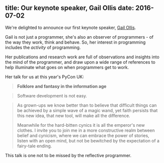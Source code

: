title: Our keynote speaker, Gail Ollis
date: 2016-07-02
---

We're delighted to announce our first keynote speaker, [Gail
Ollis](http://staffprofiles.bournemouth.ac.uk/display/gollis).

Gail is not just a programmer, she's also an observer of programmers - of the way they work, think and behave. So, her interest in programming includes the *activity* of programming.

Her publications and research work are full of observations and insights into the mind of the programmer, and draw upon
a wide range of references to help illuminate what goes on when programmers get to work.

Her talk for us at this year's PyCon UK:

> **Folklore and fantasy in the information age**

> Software development is not easy.

> As grown-ups we know better than to believe that difficult things can be achieved
> by a simple wave of a magic wand, yet faith persists that this new idea, that new tool, will make all the
> difference.
>
> Meanwhile for the hard-bitten cynics it is all the emperor's new clothes. I invite you to join me in a
> more constructive realm between belief and cynicism, where we can embrace the power of stories, listen with an open
> mind, but not be bewitched by the expectation of a fairy-tale ending.

This talk is one not to be missed by the reflective programmer.
